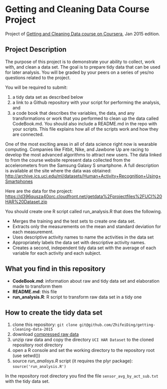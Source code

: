 Getting and Cleaning Data Course Project
========================================

Project of [Getting and Cleaning Data course on Coursera](https://www.coursera.org/course/getdata), Jan 2015 edition.

## Project Description
The purpose of this project is to demonstrate your ability to collect, work with, and clean a data set.
The goal is to prepare tidy data that can be used for later analysis. You will be graded by your peers
on a series of yes/no questions related to the project.

You will be required to submit:

1. a tidy data set as described below
2. a link to a Github repository with your script for performing the analysis, and
3. a code book that describes the variables, the data, and any transformations or
   work that you performed to clean up the data called CodeBook.md. You should also
   include a README.md in the repo with your scripts. This file explains how all
   of the scripts work and how they are connected. 

One of the most exciting areas in all of data science right now is wearable computing.
Companies like Fitbit, Nike, and Jawbone Up are racing to develop the most advanced
algorithms to attract new users. The data linked to from the course website represent
data collected from the accelerometers from the Samsung Galaxy S smartphone.
A full description is available at the site where the data was obtained:
http://archive.ics.uci.edu/ml/datasets/Human+Activity+Recognition+Using+Smartphones

Here are the data for the project: https://d396qusza40orc.cloudfront.net/getdata%2Fprojectfiles%2FUCI%20HAR%20Dataset.zip

You should create one R script called run_analysis.R that does the following.

* Merges the training and the test sets to create one data set.
* Extracts only the measurements on the mean and standard deviation for each measurement. 
* Uses descriptive activity names to name the activities in the data set
* Appropriately labels the data set with descriptive activity names. 
* Creates a second, independent tidy data set with the average of each variable for each activity and each subject. 

## What you find in this repository

* __CodeBook.md__: information about raw and tidy data set and elaboration made to
  transform them
* __README.md__: this file
* __run_analysis.R__: R script to transform raw data set in a tidy one

## How to create the tidy data set

1. clone this repository: `git clone git@github.com/ZhifeiDing/getting-cleaning-data-2015`
2. download [compressed raw data](https://d396qusza40orc.cloudfront.net/getdata%2Fprojectfiles%2FUCI%20HAR%20Dataset.zip)
3. unzip raw data and copy the directory `UCI HAR Dataset` to the cloned repository root directory
4. open a R console and set the working directory to the repository root (use setwd())
5. source *run_analisys.R* script (it requires the plyr package): `source('run_analysis.R')`

In the repository root directory you find the file `sensor_avg_by_act_sub.txt` with the tidy data set.
